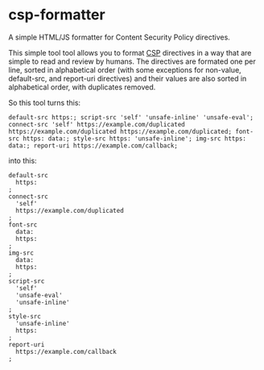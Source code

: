 # csp-formatter
A simple HTML/JS formatter for Content Security Policy directives.

This simple tool tool allows you to format [CSP](https://developer.mozilla.org/en-US/docs/Web/HTTP/CSP) directives in a way that are simple to read and review by humans.
The directives are formated one per line, sorted in alphabetical order (with some exceptions for non-value, default-src, and report-uri directives) and their values are also sorted in alphabetical order, with duplicates removed.

So this tool turns this:
```
default-src https:; script-src 'self' 'unsafe-inline' 'unsafe-eval'; connect-src 'self' https://example.com/duplicated https://example.com/duplicated https://example.com/duplicated; font-src https: data:; style-src https: 'unsafe-inline'; img-src https: data:; report-uri https://example.com/callback;
```
into this:
```
default-src
  https:
;
connect-src
  'self'
  https://example.com/duplicated
;
font-src
  data:
  https:
;
img-src
  data:
  https:
;
script-src
  'self'
  'unsafe-eval'
  'unsafe-inline'
;
style-src
  'unsafe-inline'
  https:
;
report-uri
  https://example.com/callback
;
```
